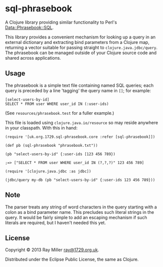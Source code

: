 # sql-phrasebook

A Clojure library providing similar functionality to Perl's
[Data::Phrasebook::SQL](http://search.cpan.org/~barbie/Data-Phrasebook-0.33/lib/Data/Phrasebook/SQL.pm).

This library provides a convenient mechanism for looking up a query in
an external dictionary and extracting bind parameters from a Clojure
map, returning a vector suitable for passing straight to
`clojure.java.jdbc/query`. The phrasebook can be managed outside of your
Clojure source code and shared across applications.


## Usage

The phrasebook is a simple text file containing named SQL queries;
each query is preceded by a line 'tagging' the query name in `[]`; for
example:

    [select-users-by-id]
    SELECT * FROM user WHERE user_id IN (:user-ids)

(See `resources/phrasebook.test` for a fuller example.)

This file is loaded using `clojure.java.io/resource` so may reside anywhere
in your classpath. With this in hand:

    (require '[uk.org.1729.sql-phrasebook.core :refer [sql-phrasebook]])

    (def pb (sql-phrasebook "phrasebook.txt"))

    (pb "select-users-by-id" {:user-ids [123 456 789})

    ;=> ["SELECT * FROM user WHERE user_id IN (?,?,?)" 123 456 789]

    (require '[clojure.java.jdbc :as jdbc])

    (jdbc/query my-db (pb "select-users-by-id" {:user-ids 123 456 789}))

## Note

The parser treats any string of word characters in the query starting
with a colon as a bind parameter name. This precludes such literal
strings in the query. It would be fairly simple to add an escaping
mechanism if such literals are required, but I haven't needed this
yet.

## License

Copyright © 2013 Ray Miller <ray@1729.org.uk>.

Distributed under the Eclipse Public License, the same as Clojure.
